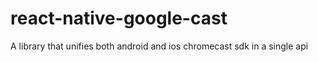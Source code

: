 # react-native-google-cast

A library that unifies both android and ios chromecast sdk in a single api
